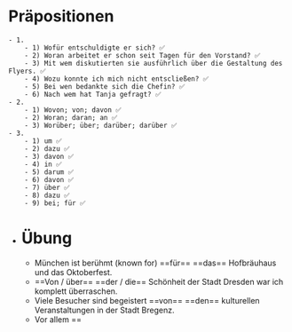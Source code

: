 # Präpositionen
	- 1.
		- 1) Wofür entschuldigte er sich? ✅
		- 2) Woran arbeitet er schon seit Tagen für den Vorstand? ✅
		- 3) Mit wem diskutierten sie ausführlich über die Gestaltung des Flyers. ✅
		- 4) Wozu konnte ich mich nicht entscließen? ✅
		- 5) Bei wen bedankte sich die Chefin? ✅
		- 6) Nach wem hat Tanja gefragt? ✅
	- 2.
		- 1) Wovon; von; davon ✅
		- 2) Woran; daran; an ✅
		- 3) Worüber; über; darüber; darüber ✅
	- 3.
		- 1) um ✅
		- 2) dazu ✅
		- 3) davon ✅
		- 4) in ✅
		- 5) darum ✅
		- 6) davon ✅
		- 7) über ✅
		- 8) dazu ✅
		- 9) bei; für ✅
- # Übung
	- München ist berühmt (known for) ==für== ==das== Hofbräuhaus und das Oktoberfest.
	- ==Von / über== ==der / die== Schönheit der Stadt Dresden war ich komplett überraschen.
	- Viele Besucher sind begeistert ==von== ==den== kulturellen Veranstaltungen in der Stadt Bregenz.
	- Vor allem ==